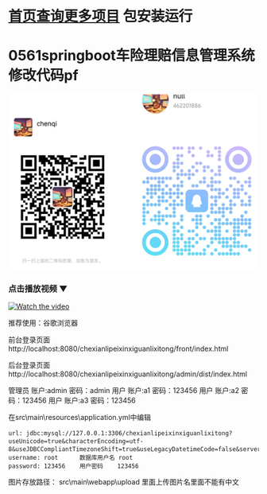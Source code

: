 # [首页查询更多项目](https://github.com/GraduationProject-springboot) 包安装运行


# 0561springboot车险理赔信息管理系统修改代码pf

![picture](https://raw.githubusercontent.com/GraduationProject-springboot/.github/main/img/wx.png)

### 点击播放视频 ▼
[![Watch the video](https://i.sstatic.net/Vp2cE.png)](https://www.bilibili.com/video/BV1eMbYemE1U?p=60)


推荐使用：谷歌浏览器

前台登录页面
http://localhost:8080/chexianlipeixinxiguanlixitong/front/index.html

后台登录页面
http://localhost:8080/chexianlipeixinxiguanlixitong/admin/dist/index.html

管理员				账户:admin 		密码：admin
用户				账户:a1 		密码：123456
用户				账户:a2 		密码：123456
用户				账户:a3 		密码：123456

在src\main\resources\application.yml中编辑

	url: jdbc:mysql://127.0.0.1:3306/chexianlipeixinxiguanlixitong?useUnicode=true&characterEncoding=utf-8&useJDBCCompliantTimezoneShift=true&useLegacyDatetimeCode=false&serverTimezone=GMT%2B8
	username: root	    数据库用户名 root
	password: 123456	用户密码    123456


图片存放路径： src\main\webapp\upload 里面上传图片名里面不能有中文












